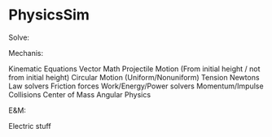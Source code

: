 # PhysicsSim

Solve:

Mechanis:

Kinematic Equations
Vector Math
Projectile Motion (From initial height / not from initial height)
Circular Motion (Uniform/Nonuniform)
Tension
Newtons Law solvers
Friction forces
Work/Energy/Power solvers
Momentum/Impulse
Collisions
Center of Mass
Angular Physics

E&M:

Electric stuff

